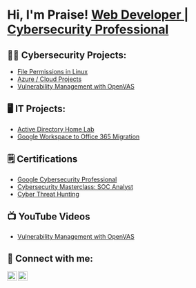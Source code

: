 <h1>Hi, I'm Praise! <a href="https://www.linkedin.com/in/praiseeffiom/">Web Developer | Cybersecurity Professional</a></h1>

<h2>👨‍💻 Cybersecurity Projects:</h2>

- [File Permissions in Linux](https://github.com/effiompraise/File-Permissions-in-Linux)
- [Azure / Cloud Projects](https://github.com/effiompraise/Azure-Cloud-SOC)
- [Vulnerability Management with OpenVAS](https://github.com/effiompraise/OpenVAS)

<h2>🖥️ IT Projects:</h2>

- [Active Directory Home Lab](https://github.com/effiompraise/ActiveDirectoryLab/tree/main)
- <a href="https://www.upwork.com/freelancers/~013e8df6d618f7fd6a" target="_blank">Google Workspace to Office 365 Migration</a>

<h2>🗒️ Certifications</h2>

- [Google Cybersecurity Professional](https://www.credly.com/badges/b667b1f4-bba0-45cf-b45f-0a5b175b6c77)
- [Cybersecurity Masterclass: SOC Analyst](https://app.kajabi.com/certificates/09c5ab88)
- [Cyber Threat Hunting](https://issuer.gutenbergcerts.com/pdf/20230119-ACTI-kb00_5c37498e-95ec-4ce2-8ae0-33047b5d8321.pdf)

<h2>📺 YouTube Videos</h2>

- [Vulnerability Management with OpenVAS](https://youtu.be/AWqZiFHunkk?feature=shared)


<h2> 🤳 Connect with me:</h2>


[<img align="left" alt="PraiseEffiom | LinkedIn" width="22px" src="https://cdn.jsdelivr.net/npm/simple-icons@v3/icons/linkedin.svg" />][linkedin]
[<img align="left" alt="PraiseEffiom | YouTube" width="22px" src="https://cdn.jsdelivr.net/npm/simple-icons@v3/icons/youtube.svg" />][youtube]


[YouTube]: https://www.youtube.com/@Cyber_Praise
[linkedin]: https://linkedin.com/in/praiseeffiom









<!--
**joshmadakor1/joshmadakor1** is a ✨ _special_ ✨ repository because its `README.md` (this file) appears on your GitHub profile.

Here are some ideas to get you started:

- 🔭 I’m currently working on ...
- 🌱 I’m currently learning ...
- 👯 I’m looking to collaborate on ...
- 🤔 I’m looking for help with ...
- 💬 Ask me about ...
- 📫 How to reach me: ...
- 😄 Pronouns: ...
- ⚡ Fun fact: ...
-->

